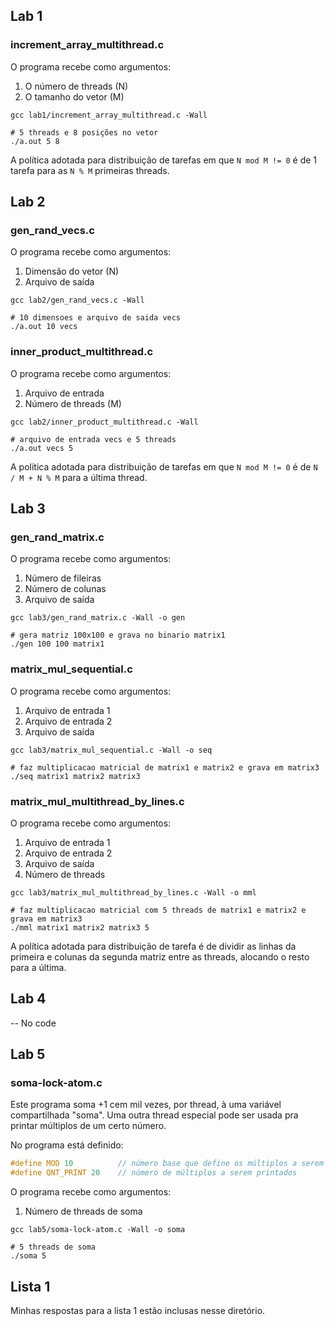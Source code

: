 ## Lab 1

### increment_array_multithread.c

O programa recebe como argumentos:
1. O número de threads (N)
2. O tamanho do vetor  (M)

```shell
gcc lab1/increment_array_multithread.c -Wall

# 5 threads e 8 posições no vetor
./a.out 5 8
```

A política adotada para distribuição de tarefas em que `N mod M != 0` é de 1 tarefa para as `N % M` primeiras threads.

## Lab 2

### gen_rand_vecs.c

O programa recebe como argumentos:
1. Dimensão do vetor (N)
2. Arquivo de saída

```shell
gcc lab2/gen_rand_vecs.c -Wall

# 10 dimensoes e arquivo de saida vecs
./a.out 10 vecs
```

### inner_product_multithread.c

O programa recebe como argumentos:
1. Arquivo de entrada
2. Número de threads (M)

```shell
gcc lab2/inner_product_multithread.c -Wall

# arquivo de entrada vecs e 5 threads
./a.out vecs 5
```

A política adotada para distribuição de tarefas em que `N mod M != 0` é de `N / M + N % M` para a última thread.

## Lab 3

### gen_rand_matrix.c

O programa recebe como argumentos:
1. Número de fileiras
2. Número de colunas 
3. Arquivo de saída

```shell
gcc lab3/gen_rand_matrix.c -Wall -o gen

# gera matriz 100x100 e grava no binario matrix1
./gen 100 100 matrix1
```

### matrix_mul_sequential.c

O programa recebe como argumentos:
1. Arquivo de entrada 1
2. Arquivo de entrada 2
3. Arquivo de saída

```shell
gcc lab3/matrix_mul_sequential.c -Wall -o seq

# faz multiplicacao matricial de matrix1 e matrix2 e grava em matrix3
./seq matrix1 matrix2 matrix3
```

### matrix_mul_multithread_by_lines.c

O programa recebe como argumentos:
1. Arquivo de entrada 1
2. Arquivo de entrada 2
3. Arquivo de saída
4. Número de threads

```shell
gcc lab3/matrix_mul_multithread_by_lines.c -Wall -o mml

# faz multiplicacao matricial com 5 threads de matrix1 e matrix2 e grava em matrix3
./mml matrix1 matrix2 matrix3 5
```

A política adotada para distribuição de tarefa é de dividir as linhas da primeira e colunas da segunda matriz entre as threads, alocando o resto para a última.

## Lab 4

-- No code

## Lab 5 

### soma-lock-atom.c

Este programa soma +1 cem mil vezes, por thread, à uma variável compartilhada "soma". Uma outra thread especial pode ser usada pra printar múltiplos de um certo número.

No programa está definido:

```c
#define MOD 10          // número base que define os múltiplos a serem printados
#define QNT_PRINT 20    // número de múltiplos a serem printados 
```

O programa recebe como argumentos:
1. Número de threads de soma

```shell
gcc lab5/soma-lock-atom.c -Wall -o soma

# 5 threads de soma
./soma 5
```

## Lista 1

Minhas respostas para a lista 1 estão inclusas nesse diretório.
